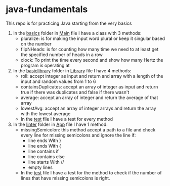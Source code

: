 # java-fundamentals

This repo is for practicing Java starting from the very basics

1. In the [basics](basics) folder in [Main](basics/Main.java) file I have a class with 3 methods:
    - pluralize: is for making the input word plural or keep it singular based on the number
    - flipNHeads: is for counting how many time we need to at least get the specified number of heads in a row
    - clock: To print the time every second and show how many Hertz the program is operating at
1. In the [basiclibrary](basiclibrary) folder in [Library](basiclibrary/lib/src/main/java/basiclibrary/Library.java) file I have 4 methods:
    - roll: accept integer as input and return and array with a length of the input and random values from 1 to 6
    - containsDuplicates: accept an array of integer as input and return true if there was duplicates and false if there wasn't
    - average: accept an array of integer and return the average of that array
    - lowestAvg: accept an array of integer arrays and return the array with the lowest average
    - In the [test](basiclibrary/lib/src/test/java/basiclibrary/LibraryTest.java) file I have a test for every method
1. In the [linter](linter/app/src/main/java/linter) folder in [App](linter/app/src/main/java/linter/App.java) file I have 1 method:
    - missingSemicolon: this method accept a path to a file and check every line for missing semicolons and ignore the line if:
        - line ends With }
        - line ends With {
        - line contains if
        - line contains else
        - line starts With //
        - empty lines
    - In the [test](linter/app/src/test/java/linter/AppTest.java) file I have a test for the method to check if the number of lines that have missing semicolons is right.